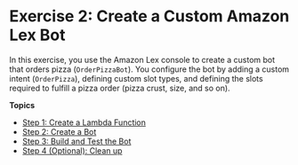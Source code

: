# Exercise 2: Create a Custom Amazon Lex Bot<a name="getting-started-ex2"></a>

In this exercise, you use the Amazon Lex console to create a custom bot that orders pizza \(`OrderPizzaBot`\)\. You configure the bot by adding a custom intent \(`OrderPizza`\), defining custom slot types, and defining the slots required to fulfill a pizza order \(pizza crust, size, and so on\)\.

**Topics**
+ [Step 1: Create a Lambda Function](ex2-step1.md)
+ [Step 2: Create a Bot](ex2-step2.md)
+ [Step 3: Build and Test the Bot](ex2-step3.md)
+ [Step 4 \(Optional\): Clean up](ex2-step4.md)
